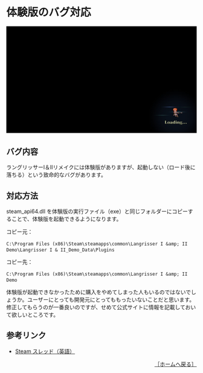 # 体験版のバグ対応

![ロード画面](images/Trial/Loading.jpg)

## バグ内容

ラングリッサーⅠ＆Ⅱリメイクには体験版がありますが、起動しない（ロード後に落ちる）という致命的なバグがあります。

## 対応方法

steam_api64.dll を体験版の実行ファイル（exe）と同じフォルダーにコピーすることで、体験版を起動できるようになります。

コピー元：
```
C:\Program Files (x86)\Steam\steamapps\common\Langrisser I &amp; II Demo\Langrisser I & II_Demo_Data\Plugins
```

コピー先：
```
C:\Program Files (x86)\Steam\steamapps\common\Langrisser I &amp; II Demo
```

体験版が起動できなかったために購入をやめてしまった人もいるのではないでしょうか。ユーザーにとっても開発元にとってももったいないことだと思います。修正してもらうのが一番良いのですが、せめて公式サイトに情報を記載しておいて欲しいところです。

## 参考リンク

- [Steam スレッド（英語）](https://steamcommunity.com/app/1060220/discussions/0/2246677986002006032/)

<div align="right">
  <a href="../README.md">［ホームへ戻る］</a>
</div>
